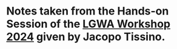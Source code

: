 # Notes taken from the Hands-on Session of the [LGWA Workshop 2024](https://indico.ict.inaf.it/event/2782/overview) given by Jacopo Tissino.
